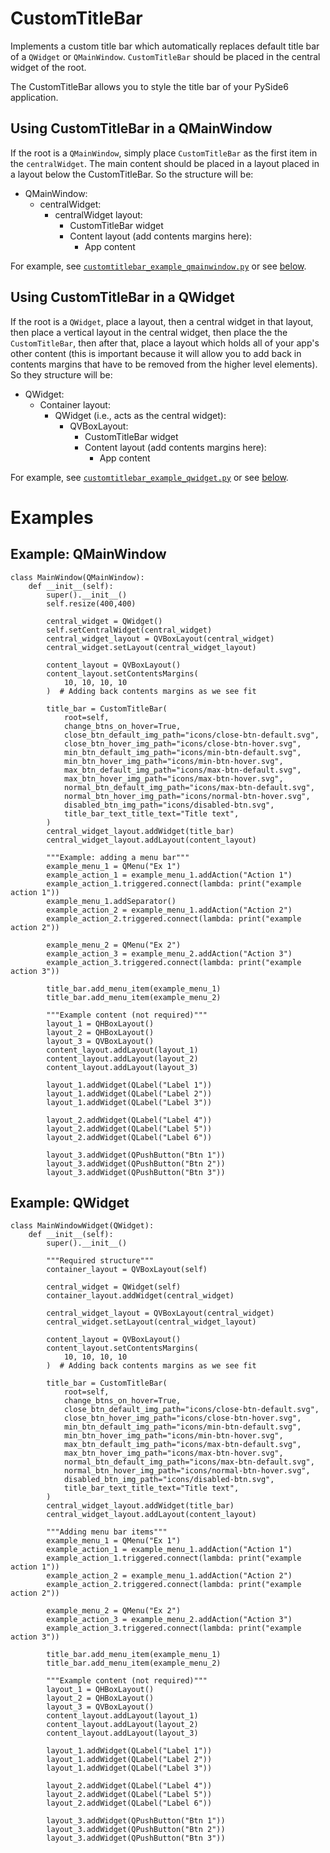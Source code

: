 # CustomTitleBar
Implements a custom title bar which automatically replaces default title bar of a `QWidget` or `QMainWindow`. `CustomTitleBar` should be placed in the central widget of the root.

The CustomTitleBar allows you to style the title bar of your PySide6 application. 


## Using CustomTitleBar in a QMainWindow
If the root is a `QMainWindow`, simply place `CustomTitleBar` as the first item in the `centralWidget`. The main content should be placed in a layout placed in a layout below the CustomTitleBar. So the structure will be:
- QMainWindow: 
  - centralWidget:
    - centralWidget layout:
      - CustomTitleBar widget
      - Content layout (add contents margins here):
        - App content

For example, see [`customtitlebar_example_qmainwindow.py`](examples/customtitlebar_example_qmainwindow.py) or see [below](#example-qmainwindow). 

## Using CustomTitleBar in a QWidget
If the root is a `QWidget`, place a layout, then a central widget in that layout, then place a vertical layout in the central widget, then place the the `CustomTitleBar`, then after that, place a layout which holds all of your app's other content (this is important because it will allow you to add back in contents margins that have to be removed from the higher level elements). So they structure will be:

- QWidget:
  - Container layout:
    - QWidget (i.e., acts as the central widget):
      - QVBoxLayout:
        - CustomTitleBar widget
        - Content layout (add contents margins here):
          - App content

For example, see [`customtitlebar_example_qwidget.py`](examples/customtitlebar_example_qwidget.py) or see [below](#example-qwidget).


# Examples

## Example: QMainWindow
```
class MainWindow(QMainWindow):
    def __init__(self):
        super().__init__()
        self.resize(400,400)

        central_widget = QWidget()
        self.setCentralWidget(central_widget)
        central_widget_layout = QVBoxLayout(central_widget)
        central_widget.setLayout(central_widget_layout)

        content_layout = QVBoxLayout()
        content_layout.setContentsMargins(
            10, 10, 10, 10
        )  # Adding back contents margins as we see fit

        title_bar = CustomTitleBar(
            root=self,
            change_btns_on_hover=True,
            close_btn_default_img_path="icons/close-btn-default.svg",
            close_btn_hover_img_path="icons/close-btn-hover.svg",
            min_btn_default_img_path="icons/min-btn-default.svg",
            min_btn_hover_img_path="icons/min-btn-hover.svg",
            max_btn_default_img_path="icons/max-btn-default.svg",
            max_btn_hover_img_path="icons/max-btn-hover.svg",
            normal_btn_default_img_path="icons/max-btn-default.svg",
            normal_btn_hover_img_path="icons/normal-btn-hover.svg",
            disabled_btn_img_path="icons/disabled-btn.svg",
            title_bar_text_title_text="Title text",
        )
        central_widget_layout.addWidget(title_bar)
        central_widget_layout.addLayout(content_layout)

        """Example: adding a menu bar"""
        example_menu_1 = QMenu("Ex 1")
        example_action_1 = example_menu_1.addAction("Action 1")
        example_action_1.triggered.connect(lambda: print("example action 1"))
        example_menu_1.addSeparator()
        example_action_2 = example_menu_1.addAction("Action 2")
        example_action_2.triggered.connect(lambda: print("example action 2"))

        example_menu_2 = QMenu("Ex 2")
        example_action_3 = example_menu_2.addAction("Action 3")
        example_action_3.triggered.connect(lambda: print("example action 3"))

        title_bar.add_menu_item(example_menu_1)
        title_bar.add_menu_item(example_menu_2)

        """Example content (not required)"""
        layout_1 = QHBoxLayout()
        layout_2 = QHBoxLayout()
        layout_3 = QVBoxLayout()
        content_layout.addLayout(layout_1)
        content_layout.addLayout(layout_2)
        content_layout.addLayout(layout_3)

        layout_1.addWidget(QLabel("Label 1"))
        layout_1.addWidget(QLabel("Label 2"))
        layout_1.addWidget(QLabel("Label 3"))

        layout_2.addWidget(QLabel("Label 4"))
        layout_2.addWidget(QLabel("Label 5"))
        layout_2.addWidget(QLabel("Label 6"))

        layout_3.addWidget(QPushButton("Btn 1"))
        layout_3.addWidget(QPushButton("Btn 2"))
        layout_3.addWidget(QPushButton("Btn 3"))
```
## Example: QWidget
```
class MainWindowWidget(QWidget):
    def __init__(self):
        super().__init__()

        """Required structure"""
        container_layout = QVBoxLayout(self)

        central_widget = QWidget(self)
        container_layout.addWidget(central_widget)

        central_widget_layout = QVBoxLayout(central_widget)
        central_widget.setLayout(central_widget_layout)

        content_layout = QVBoxLayout()
        content_layout.setContentsMargins(
            10, 10, 10, 10
        )  # Adding back contents margins as we see fit

        title_bar = CustomTitleBar(
            root=self,
            change_btns_on_hover=True,
            close_btn_default_img_path="icons/close-btn-default.svg",
            close_btn_hover_img_path="icons/close-btn-hover.svg",
            min_btn_default_img_path="icons/min-btn-default.svg",
            min_btn_hover_img_path="icons/min-btn-hover.svg",
            max_btn_default_img_path="icons/max-btn-default.svg",
            max_btn_hover_img_path="icons/max-btn-hover.svg",
            normal_btn_default_img_path="icons/max-btn-default.svg",
            normal_btn_hover_img_path="icons/normal-btn-hover.svg",
            disabled_btn_img_path="icons/disabled-btn.svg",
            title_bar_text_title_text="Title text",
        )
        central_widget_layout.addWidget(title_bar)
        central_widget_layout.addLayout(content_layout)

        """Adding menu bar items"""
        example_menu_1 = QMenu("Ex 1")
        example_action_1 = example_menu_1.addAction("Action 1")
        example_action_1.triggered.connect(lambda: print("example action 1"))
        example_action_2 = example_menu_1.addAction("Action 2")
        example_action_2.triggered.connect(lambda: print("example action 2"))

        example_menu_2 = QMenu("Ex 2")
        example_action_3 = example_menu_2.addAction("Action 3")
        example_action_3.triggered.connect(lambda: print("example action 3"))

        title_bar.add_menu_item(example_menu_1)
        title_bar.add_menu_item(example_menu_2)

        """Example content (not required)"""
        layout_1 = QHBoxLayout()
        layout_2 = QHBoxLayout()
        layout_3 = QVBoxLayout()
        content_layout.addLayout(layout_1)
        content_layout.addLayout(layout_2)
        content_layout.addLayout(layout_3)

        layout_1.addWidget(QLabel("Label 1"))
        layout_1.addWidget(QLabel("Label 2"))
        layout_1.addWidget(QLabel("Label 3"))

        layout_2.addWidget(QLabel("Label 4"))
        layout_2.addWidget(QLabel("Label 5"))
        layout_2.addWidget(QLabel("Label 6"))

        layout_3.addWidget(QPushButton("Btn 1"))
        layout_3.addWidget(QPushButton("Btn 2"))
        layout_3.addWidget(QPushButton("Btn 3"))
```
